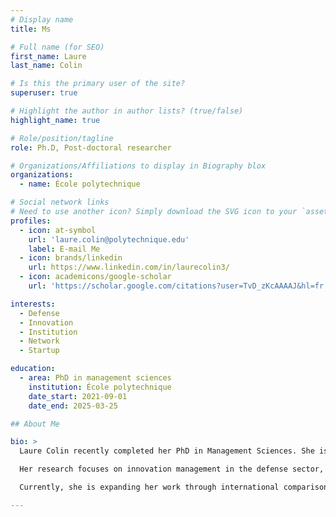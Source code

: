 ```yaml
---
# Display name
title: Ms

# Full name (for SEO)
first_name: Laure
last_name: Colin

# Is this the primary user of the site?
superuser: true

# Highlight the author in author lists? (true/false)
highlight_name: true

# Role/position/tagline
role: Ph.D, Post-doctoral researcher

# Organizations/Affiliations to display in Biography blox
organizations:
  - name: École polytechnique

# Social network links
# Need to use another icon? Simply download the SVG icon to your `assets/media/icons/` folder.
profiles:
  - icon: at-symbol
    url: 'laure.colin@polytechnique.edu'
    label: E-mail Me
  - icon: brands/linkedin
    url: https://www.linkedin.com/in/laurecolin3/
  - icon: academicons/google-scholar
    url: 'https://scholar.google.com/citations?user=TvD_zKcAAAAJ&hl=fr'

interests:
  - Defense
  - Innovation
  - Institution
  - Network
  - Startup

education:
  - area: PhD in management sciences
    institution: École polytechnique
    date_start: 2021-09-01
    date_end: 2025-03-25

## About Me

bio: >
  Laure Colin recently completed her PhD in Management Sciences. She is currently a postdoctoral researcher at the Management Research Center of École Polytechnique, as part of a project funded by the Interdisciplinary Center for Defense and Security Studies at Institut Polytechnique de Paris.

  Her research focuses on innovation management in the defense sector, with particular attention to the role of institutions responsible for innovation governance, such as the French Defense Innovation Agency and the U.S. Defense Innovation Unit. She also examines how innovation projects are evaluated, and how external actors—especially startups—manage to integrate into defense-related innovation networks.

  Currently, she is expanding her work through international comparisons of innovation models in the defense sector, and exploring cross-sectoral parallels, particularly with the healthcare industry.

---
```

